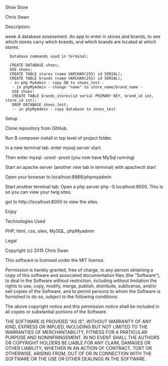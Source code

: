 
 Shoe Store

 Chris Swan

 Description:

week 4 database assessment. An app to enter in stores and brands, to see which stores carry which brands, and which brands are located at which stores.

      Database commands used in terminal:

      CREATE DATABASE shoes;
      USE shoes;
      CREATE TABLE stores (name VARCHAR(255) id SERIAL);
      CREATE TABLE brands (name VARCHAR(255) id SERIAL);
      - in php MyAdmin - copy DB to shoes_test -  
       - in phpMyAdmin - change "name" to store_name/brand_name -
       USE shoes:
       CREATE TABLE brands_stores(id serial PRIMARY KEY, brand_id int, store_id int);
       DROP DATABASE shoes_test;
       -- in phpMyAdmin - copy database to shoes_test


 Setup

 Clone repository from GitHub.

 Run $ composer install in top level of project folder.

 in a new terminal tab. enter mysql.server start.

 Then enter mysql -uroot -proot (you now have MySql running)

 Start an apache server (another new tab in terminal) with apachectl start

 Open your browser to localhost:8888/phpmyadmin

 Start another terminal tab. Open a php server php -S localhost:8000. This is so you can view your twig sites.

 got to http://localhost:8000 to view the sites.

 Enjoy

 Technologies Used

 PHP, html, css, silex, MySQL, phpMyadmin

 Legal

 Copyright (c) 2015 Chris Swan

 This software is licensed under the MIT license.

 Permission is hereby granted, free of charge, to any person obtaining a copy of this software and associated documentation files (the "Software"), to deal in the Software without restriction, including without limitation the rights to use, copy, modify, merge, publish, distribute, sublicense, and/or sell copies of the Software, and to permit persons to whom the Software is furnished to do so, subject to the following conditions:

 The above copyright notice and this permission notice shall be included in all copies or substantial portions of the Software.

 THE SOFTWARE IS PROVIDED "AS IS", WITHOUT WARRANTY OF ANY KIND, EXPRESS OR IMPLIED, INCLUDING BUT NOT LIMITED TO THE WARRANTIES OF MERCHANTABILITY, FITNESS FOR A PARTICULAR PURPOSE AND NONINFRINGEMENT. IN NO EVENT SHALL THE AUTHORS OR COPYRIGHT HOLDERS BE LIABLE FOR ANY CLAIM, DAMAGES OR OTHER LIABILITY, WHETHER IN AN ACTION OF CONTRACT, TORT OR OTHERWISE, ARISING FROM, OUT OF OR IN CONNECTION WITH THE SOFTWARE OR THE USE OR OTHER DEALINGS IN THE SOFTWARE.
